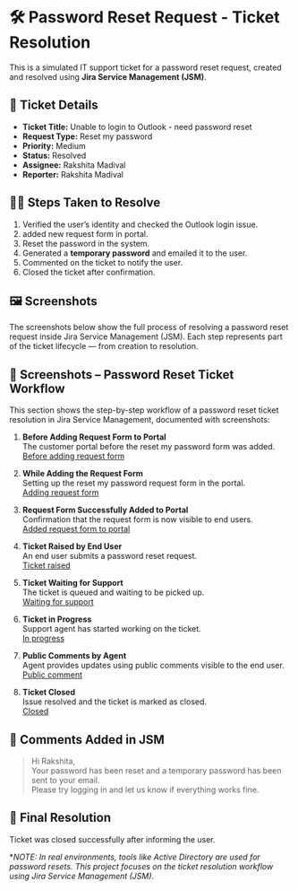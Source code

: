 # 🛠️ Password Reset Request - Ticket Resolution

This is a simulated IT support ticket for a password reset request, created and resolved using **Jira Service Management (JSM)**.

## 🧾 Ticket Details

- **Ticket Title:** Unable to login to Outlook - need password reset  
- **Request Type:** Reset my password  
- **Priority:** Medium  
- **Status:** Resolved  
- **Assignee:** Rakshita Madival  
- **Reporter:** Rakshita Madival  

## 🧑‍💻 Steps Taken to Resolve

1. Verified the user’s identity and checked the Outlook login issue.
2. added new  request form in portal. 
3. Reset the password in the system.
4. Generated a **temporary password** and emailed it to the user.
5. Commented on the ticket to notify the user.
6. Closed the ticket after confirmation.

## 🖼️ Screenshots

The screenshots below show the full process of resolving a password reset request inside Jira Service Management (JSM). Each step represents part of the ticket lifecycle — from creation to resolution.
## 📸 Screenshots – Password Reset Ticket Workflow

This section shows the step-by-step workflow of a password reset ticket resolution in Jira Service Management, documented with screenshots:

1. **Before Adding Request Form to Portal**  
   The customer portal before the reset my password form was added.  
   [Before adding request form](https://github.com/rakshita-madival/JSM-resolved-tickets-practice/blob/b0172545aa0c62c4faf9d568090cb0ec4f1c5807/password-reset-ticket/before-adding-request-form.png)

2. **While Adding the Request Form**  
   Setting up the reset my password request form in the portal.  
   [Adding request form](https://github.com/rakshita-madival/JSM-resolved-tickets-practice/blob/da2a2170d0e297f312dad31246b8b5370c7cf1ff/password-reset-ticket/adding-request-form-in-portal.png)

3. **Request Form Successfully Added to Portal**  
   Confirmation that the request form is now visible to end users.  
   [Added request form to portal](https://github.com/rakshita-madival/JSM-resolved-tickets-practice/blob/da2a2170d0e297f312dad31246b8b5370c7cf1ff/password-reset-ticket/added-request-form-in-portal.png)

4. **Ticket Raised by End User**  
   An end user submits a password reset request.  
   [Ticket raised](./ticket-raised.png)

5. **Ticket Waiting for Support**  
   The ticket is queued and waiting to be picked up.  
   [Waiting for support](https://github.com/rakshita-madival/JSM-resolved-tickets-practice/blob/1650fb7a281e0221ecbc59c932385f505ec3aa8b/password-reset-ticket/agent-view.png)

6. **Ticket in Progress**  
   Support agent has started working on the ticket.  
   [In progress](./in-progress.png)

7. **Public Comments by Agent**  
   Agent provides updates using public comments visible to the end user.  
   [Public comment](./public-comment.png)

8. **Ticket Closed**  
   Issue resolved and the ticket is marked as closed.  
   [Closed](https://github.com/rakshita-madival/JSM-resolved-tickets-practice/blob/97a8bc9c5e476b511201666c015a35f8494a30fe/password-reset-ticket/closed.png)

## 💬 Comments Added in JSM

> Hi Rakshita,  
> Your password has been reset and a temporary password has been sent to your email.  
> Please try logging in and let us know if everything works fine.  

## 🏁 Final Resolution

Ticket was closed successfully after informing the user.

**NOTE: In real environments, tools like Active Directory are used for password resets. This project focuses on the ticket resolution workflow using Jira Service Management (JSM).*


